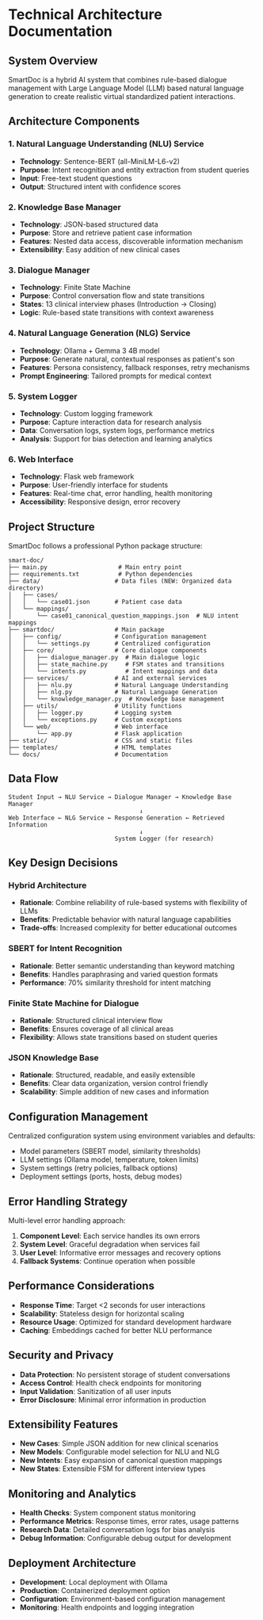 # Technical Architecture Documentation

## System Overview

SmartDoc is a hybrid AI system that combines rule-based dialogue management with Large Language Model (LLM) based natural language generation to create realistic virtual standardized patient interactions.

## Architecture Components

### 1. Natural Language Understanding (NLU) Service
- **Technology**: Sentence-BERT (all-MiniLM-L6-v2)
- **Purpose**: Intent recognition and entity extraction from student queries
- **Input**: Free-text student questions
- **Output**: Structured intent with confidence scores

### 2. Knowledge Base Manager
- **Technology**: JSON-based structured data
- **Purpose**: Store and retrieve patient case information
- **Features**: Nested data access, discoverable information mechanism
- **Extensibility**: Easy addition of new clinical cases

### 3. Dialogue Manager
- **Technology**: Finite State Machine
- **Purpose**: Control conversation flow and state transitions
- **States**: 13 clinical interview phases (Introduction → Closing)
- **Logic**: Rule-based state transitions with context awareness

### 4. Natural Language Generation (NLG) Service
- **Technology**: Ollama + Gemma 3 4B model
- **Purpose**: Generate natural, contextual responses as patient's son
- **Features**: Persona consistency, fallback responses, retry mechanisms
- **Prompt Engineering**: Tailored prompts for medical context

### 5. System Logger
- **Technology**: Custom logging framework
- **Purpose**: Capture interaction data for research analysis
- **Data**: Conversation logs, system logs, performance metrics
- **Analysis**: Support for bias detection and learning analytics

### 6. Web Interface
- **Technology**: Flask web framework
- **Purpose**: User-friendly interface for students
- **Features**: Real-time chat, error handling, health monitoring
- **Accessibility**: Responsive design, error recovery

## Project Structure

SmartDoc follows a professional Python package structure:

```
smart-doc/
├── main.py                    # Main entry point
├── requirements.txt           # Python dependencies
├── data/                     # Data files (NEW: Organized data directory)
│   ├── cases/
│   │   └── case01.json       # Patient case data
│   └── mappings/
│       └── case01_canonical_question_mappings.json  # NLU intent mappings
├── smartdoc/                 # Main package
│   ├── config/               # Configuration management
│   │   └── settings.py       # Centralized configuration
│   ├── core/                 # Core dialogue components
│   │   ├── dialogue_manager.py  # Main dialogue logic
│   │   ├── state_machine.py     # FSM states and transitions
│   │   └── intents.py           # Intent mappings and data
│   ├── services/             # AI and external services
│   │   ├── nlu.py            # Natural Language Understanding
│   │   ├── nlg.py            # Natural Language Generation
│   │   └── knowledge_manager.py  # Knowledge base management
│   ├── utils/                # Utility functions
│   │   ├── logger.py         # Logging system
│   │   └── exceptions.py     # Custom exceptions
│   └── web/                  # Web interface
│       └── app.py            # Flask application
├── static/                   # CSS and static files
├── templates/                # HTML templates
└── docs/                     # Documentation
```

## Data Flow

```
Student Input → NLU Service → Dialogue Manager → Knowledge Base Manager
                                     ↓
Web Interface ← NLG Service ← Response Generation ← Retrieved Information
                                     ↓
                              System Logger (for research)
```

## Key Design Decisions

### Hybrid Architecture
- **Rationale**: Combine reliability of rule-based systems with flexibility of LLMs
- **Benefits**: Predictable behavior with natural language capabilities
- **Trade-offs**: Increased complexity for better educational outcomes

### SBERT for Intent Recognition
- **Rationale**: Better semantic understanding than keyword matching
- **Benefits**: Handles paraphrasing and varied question formats
- **Performance**: 70% similarity threshold for intent matching

### Finite State Machine for Dialogue
- **Rationale**: Structured clinical interview flow
- **Benefits**: Ensures coverage of all clinical areas
- **Flexibility**: Allows state transitions based on student queries

### JSON Knowledge Base
- **Rationale**: Structured, readable, and easily extensible
- **Benefits**: Clear data organization, version control friendly
- **Scalability**: Simple addition of new cases and information

## Configuration Management

Centralized configuration system using environment variables and defaults:
- Model parameters (SBERT model, similarity thresholds)
- LLM settings (Ollama model, temperature, token limits)
- System settings (retry policies, fallback options)
- Deployment settings (ports, hosts, debug modes)

## Error Handling Strategy

Multi-level error handling approach:
1. **Component Level**: Each service handles its own errors
2. **System Level**: Graceful degradation when services fail
3. **User Level**: Informative error messages and recovery options
4. **Fallback Systems**: Continue operation when possible

## Performance Considerations

- **Response Time**: Target <2 seconds for user interactions
- **Scalability**: Stateless design for horizontal scaling
- **Resource Usage**: Optimized for standard development hardware
- **Caching**: Embeddings cached for better NLU performance

## Security and Privacy

- **Data Protection**: No persistent storage of student conversations
- **Access Control**: Health check endpoints for monitoring
- **Input Validation**: Sanitization of all user inputs
- **Error Disclosure**: Minimal error information in production

## Extensibility Features

- **New Cases**: Simple JSON addition for new clinical scenarios
- **New Models**: Configurable model selection for NLU and NLG
- **New Intents**: Easy expansion of canonical question mappings
- **New States**: Extensible FSM for different interview types

## Monitoring and Analytics

- **Health Checks**: System component status monitoring
- **Performance Metrics**: Response times, error rates, usage patterns
- **Research Data**: Detailed conversation logs for bias analysis
- **Debug Information**: Configurable debug output for development

## Deployment Architecture

- **Development**: Local deployment with Ollama
- **Production**: Containerized deployment option
- **Configuration**: Environment-based configuration management
- **Monitoring**: Health endpoints and logging integration
